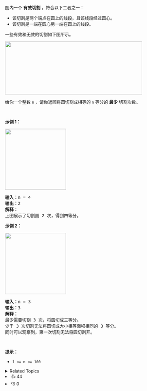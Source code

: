 <p>圆内一个 <strong>有效切割</strong>&nbsp;，符合以下二者之一：</p>

<ul> 
 <li>该切割是两个端点在圆上的线段，且该线段经过圆心。</li> 
 <li>该切割是一端在圆心另一端在圆上的线段。</li> 
</ul>

<p>一些有效和无效的切割如下图所示。</p>

<p><img alt="" src="https://assets.leetcode.com/uploads/2022/10/29/alldrawio.png" style="width: 450px; height: 174px;" /></p>

<p>给你一个整数&nbsp;<code>n</code>&nbsp;，请你返回将圆切割成相等的&nbsp;<code>n</code>&nbsp;等分的&nbsp;<strong>最少</strong>&nbsp;切割次数。</p>

<p>&nbsp;</p>

<p><strong>示例 1：</strong></p>

<p><img alt="" src="https://assets.leetcode.com/uploads/2022/10/24/11drawio.png" style="width: 200px; height: 200px;" /></p>

<pre>
<b>输入：</b>n = 4
<b>输出：</b>2
<b>解释：</b>
上图展示了切割圆 2 次，得到四等分。
</pre>

<p><strong>示例 2：</strong></p>

<p><img alt="" src="https://assets.leetcode.com/uploads/2022/10/24/22drawio.png" style="width: 200px; height: 201px;" /></p>

<pre>
<b>输入：</b>n = 3
<b>输出：</b>3
<strong>解释：</strong>
最少需要切割 3 次，将圆切成三等分。
少于 3 次切割无法将圆切成大小相等面积相同的 3 等分。
同时可以观察到，第一次切割无法将圆切割开。
</pre>

<p>&nbsp;</p>

<p><strong>提示：</strong></p>

<ul> 
 <li><code>1 &lt;= n &lt;= 100</code></li> 
</ul>

<div><details><summary>Related Topics</summary><div><li>几何</li><li>数学</li></div></details></div>
<div><li>👍 44</li><li>👎 0</li></div>